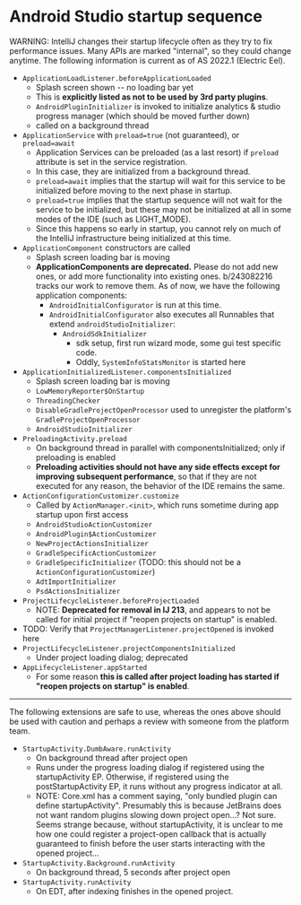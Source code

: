 # Android Studio startup sequence

WARNING: IntelliJ changes their startup lifecycle often as they try to fix performance issues. Many APIs are marked
"internal", so they could change anytime. The following information is current as of AS 2022.1 (Electric Eel).

* `ApplicationLoadListener.beforeApplicationLoaded`
  * Splash screen shown -- no loading bar yet
  * This is **explicitly listed as not to be used by 3rd party plugins**.
  * `AndroidPluginInitializer` is invoked to initialize analytics & studio progress manager (which should be moved further down)
  * called on a background thread
* `ApplicationService` with `preload=true` (not guaranteed), or `preload=await`
  * Application Services can be preloaded (as a last resort) if `preload` attribute is set in the service registration.
  * In this case, they are initialized from a background thread.
  * `preload=await` implies that the startup will wait for this service to be initialized before moving to the next phase in startup.
  * `preload=true` implies that the startup sequence will not wait for the service to be initialized, but these may not be initialized
    at all in some modes of the IDE (such as LIGHT_MODE).
  * Since this happens so early in startup, you cannot rely on much of the IntelliJ infrastructure being initialized at this time.
* `ApplicationComponent` constructors are called
  * Splash screen loading bar is moving
  * **ApplicationComponents are deprecated.** Please do not add new ones, or add more functionality into existing ones.
    b/243082216 tracks our work to remove them. As of now, we have the following application components:
    * `AndroidInitialConfigurator` is run at this time.
    * `AndroidInitialConfigurator` also executes all Runnables that extend `androidStudioInitializer`:
      * `AndroidSdkInitializer`
        * sdk setup, first run wizard mode, some gui test specific code.
        * Oddly, `SystemInfoStatsMonitor` is started here
* `ApplicationInitializedListener.componentsInitialized`
  * Splash screen loading bar is moving
  * `LowMemoryReporter$OnStartup`
  * `ThreadingChecker`
  * `DisableGradleProjectOpenProcessor` used to unregister the platform's `GradleProjectOpenProcessor`
  * `AndroidStudioInitializer`
* `PreloadingActivity.preload`
  * On background thread in parallel with componentsInitialized; only if preloading is enabled
  * **Preloading activities should not have any side effects except for improving subsequent performance**, so that if
    they are not executed for any reason, the behavior of the IDE remains the same.
* `ActionConfigurationCustomizer.customize`
  * Called by `ActionManager.<init>`, which runs sometime during app startup upon first access
  * `AndroidStudioActionCustomizer`
  * `AndroidPlugin$ActionCustomizer`
  * `NewProjectActionsInitializer`
  * `GradleSpecificActionCustomizer`
  * `GradleSpecificInitializer` (TODO: this should not be a `ActionConfigurationCustomizer`)
  * `AdtImportInitializer`
  * `PsdActionsInitializer`
* `ProjectLifecycleListener.beforeProjectLoaded`
  * NOTE: **Deprecated for removal in IJ 213**, and appears to not be called for initial project if
    "reopen projects on startup" is enabled.
* TODO: Verify that `ProjectManagerListener.projectOpened` is invoked here
* `ProjectLifecycleListener.projectComponentsInitialized`
  * Under project loading dialog; deprecated
* `AppLifecycleListener.appStarted`
  * For some reason **this is called after project loading has started if "reopen projects on startup" is enabled**.

-----------

The following extensions are safe to use, whereas the ones above should be used with caution and perhaps a review
with someone from the platform team.

* `StartupActivity.DumbAware.runActivity`
  * On background thread after project open
  * Runs under the progress loading dialog if registered using the startupActivity EP. Otherwise, if registered
    using the postStartupActivity EP, it runs without any progress indicator at all.
  * NOTE: Core.xml has a comment saying, "only bundled plugin can define startupActivity". Presumably this is
    because JetBrains does not want random plugins slowing down project open...? Not sure. Seems strange because,
    without startupActivity, it is unclear to me how one could register a project-open callback that is actually
    guaranteed to finish before the user starts interacting with the opened project...
* `StartupActivity.Background.runActivity`
  * On background thread, 5 seconds after project open
* `StartupActivity.runActivity`
  * On EDT, after indexing finishes in the opened project.